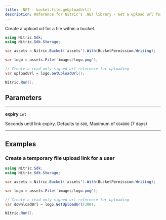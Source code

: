 ```yaml
---
title: .NET - bucket.file.geUploadUrl()
description: Reference for Nitric's .NET library - Get a upload url for a file from a bucket.
---
```


Create a upload url for a file within a bucket.

```csharp
using Nitric.Sdk;
using Nitric.Sdk.Storage;

var assets = Nitric.Bucket('assets').With(BucketPermission.Writing);

var logo = assets.File('images/logo.png');

// Create a read-only signed url reference for uploading
var uploadUrl = logo.GetUploadUrl();

Nitric.Run();
```

## Parameters

---

**expiry** `int`

Seconds until link expiry. Defaults to `600`, Maximum of `604800` (7 days)

---

## Examples

### Create a temporary file upload link for a user

```csharp
using Nitric.Sdk;
using Nitric.Sdk.Storage;

var assets = Nitric.Bucket('assets').With(BucketPermission.Writing);

var logo = assets.File('images/logo.png');

// Create a read-only signed url reference for uploading
var downloadUrl = logo.GetUploadUrl(300);

Nitric.Run();
```
